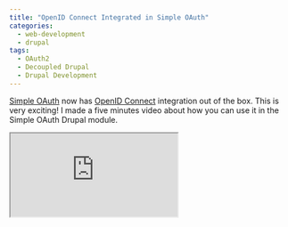 ```yaml
---
title: "OpenID Connect Integrated in Simple OAuth"
categories:
  - web-development
  - drupal
tags:
  - OAuth2
  - Decoupled Drupal
  - Drupal Development
---
```

[Simple OAuth](https://www.drupal.org/project/simple_oauth) now has [OpenID Connect](https://openid.net/connect)
integration out of the box. This is very exciting! I made a five minutes video about how you can use
it in the Simple OAuth Drupal module.

<!-- more -->

<div class="video-wrapper"><iframe allowfullscreen src='https://youtube.com/embed/tBpVLq_okic'></iframe></div>

